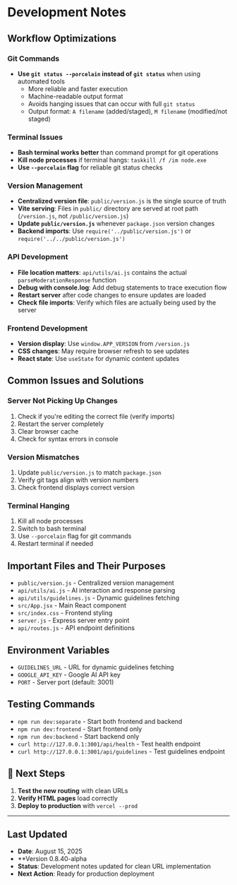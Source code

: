 # Development Notes

## Workflow Optimizations

### Git Commands
- **Use `git status --porcelain` instead of `git status`** when using automated tools
  - More reliable and faster execution
  - Machine-readable output format
  - Avoids hanging issues that can occur with full `git status`
  - Output format: `A filename` (added/staged), `M filename` (modified/not staged)

### Terminal Issues
- **Bash terminal works better** than command prompt for git operations
- **Kill node processes** if terminal hangs: `taskkill /f /im node.exe`
- **Use `--porcelain` flag** for reliable git status checks

### Version Management
- **Centralized version file**: `public/version.js` is the single source of truth
- **Vite serving**: Files in `public/` directory are served at root path (`/version.js`, not `/public/version.js`)
- **Update `public/version.js`** whenever `package.json` version changes
- **Backend imports**: Use `require('../public/version.js')` or `require('../../public/version.js')`

### API Development
- **File location matters**: `api/utils/ai.js` contains the actual `parseModerationResponse` function
- **Debug with console.log**: Add debug statements to trace execution flow
- **Restart server** after code changes to ensure updates are loaded
- **Check file imports**: Verify which files are actually being used by the server

### Frontend Development
- **Version display**: Use `window.APP_VERSION` from `/version.js`
- **CSS changes**: May require browser refresh to see updates
- **React state**: Use `useState` for dynamic content updates

## Common Issues and Solutions

### Server Not Picking Up Changes
1. Check if you're editing the correct file (verify imports)
2. Restart the server completely
3. Clear browser cache
4. Check for syntax errors in console

### Version Mismatches
1. Update `public/version.js` to match `package.json`
2. Verify git tags align with version numbers
3. Check frontend displays correct version

### Terminal Hanging
1. Kill all node processes
2. Switch to bash terminal
3. Use `--porcelain` flag for git commands
4. Restart terminal if needed

## Important Files and Their Purposes

- `public/version.js` - Centralized version management
- `api/utils/ai.js` - AI interaction and response parsing
- `api/utils/guidelines.js` - Dynamic guidelines fetching
- `src/App.jsx` - Main React component
- `src/index.css` - Frontend styling
- `server.js` - Express server entry point
- `api/routes.js` - API endpoint definitions

## Environment Variables

- `GUIDELINES_URL` - URL for dynamic guidelines fetching
- `GOOGLE_API_KEY` - Google AI API key
- `PORT` - Server port (default: 3001)

## Testing Commands

- `npm run dev:separate` - Start both frontend and backend
- `npm run dev:frontend` - Start frontend only
- `npm run dev:backend` - Start backend only
- `curl http://127.0.0.1:3001/api/health` - Test health endpoint
- `curl http://127.0.0.1:3001/api/guidelines` - Test guidelines endpoint 

## 🎯 **Next Steps**

1. **Test the new routing** with clean URLs
2. **Verify HTML pages** load correctly
3. **Deploy to production** with `vercel --prod`

---

## Last Updated
- **Date**: August 15, 2025
- **Version 0.8.40-alpha
- **Status**: Development notes updated for clean URL implementation
- **Next Action**: Ready for production deployment 
